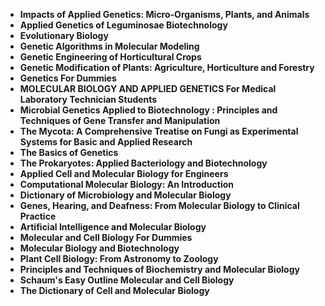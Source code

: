 <ul>
                                <li><b><a target="_blank" href="https://github.com/manjunath5496/Immunology-Books/blob/master/im(1).pdf" style="text-decoration:none;">Impacts of Applied Genetics: Micro-Organisms, Plants, and Animals </a></b></li>
                                <li><b><a target="_blank" href="https://github.com/manjunath5496/Immunology-Books/blob/master/im(2).pdf" style="text-decoration:none;">Applied Genetics of Leguminosae Biotechnology</a></b></li>
                                <li><b><a target="_blank" href="https://github.com/manjunath5496/Immunology-Books/blob/master/im(3).pdf" style="text-decoration:none;">Evolutionary Biology</a></b></li>
 <li><b><a target="_blank" href="https://github.com/manjunath5496/Immunology-Books/blob/master/im(4).pdf" style="text-decoration:none;">Genetic Algorithms in Molecular Modeling </a></b></li>                              
<li><b><a target="_blank" href="https://github.com/manjunath5496/Immunology-Books/blob/master/im(5).pdf" style="text-decoration:none;">Genetic Engineering of Horticultural Crops </a></b></li>
                                
 <li><b><a target="_blank" href="https://github.com/manjunath5496/Immunology-Books/blob/master/im(6).pdf" style="text-decoration:none;">Genetic Modification of Plants: Agriculture, Horticulture and Forestry</a></b></li>
                          
<li><b><a target="_blank" href="https://github.com/manjunath5496/Immunology-Books/blob/master/im(7).pdf" style="text-decoration:none;">Genetics For Dummies </a></b></li>
                                <li><b><a target="_blank" href="https://github.com/manjunath5496/Immunology-Books/blob/master/im(8).pdf" style="text-decoration:none;">MOLECULAR BIOLOGY AND APPLIED GENETICS For Medical Laboratory Technician Students</a></b></li>
                                <li><b><a target="_blank" href="https://github.com/manjunath5496/Immunology-Books/blob/master/im(9).pdf" style="text-decoration:none;">Microbial Genetics Applied to Biotechnology : Principles and Techniques of Gene Transfer and Manipulation</a></b></li>
                                
<li><b><a target="_blank" href="https://github.com/manjunath5496/Immunology-Books/blob/master/im(10).pdf" style="text-decoration:none;">The Mycota: A Comprehensive Treatise on Fungi as Experimental Systems for Basic and Applied Research</a></b></li>  
        
<li><b><a target="_blank" href="https://github.com/manjunath5496/Immunology-Books/blob/master/im(11).pdf" style="text-decoration:none;">The Basics of Genetics </a></b></li>
                                <li><b><a target="_blank" href="https://github.com/manjunath5496/Immunology-Books/blob/master/im(12).pdf" style="text-decoration:none;">The Prokaryotes: Applied Bacteriology and Biotechnology</a></b></li>
                                
<li><b><a target="_blank" href="https://github.com/manjunath5496/Immunology-Books/blob/master/im(13).pdf" style="text-decoration:none;"> Applied Cell and Molecular Biology for Engineers</a></b></li>                               
                                
                                          
 <li><b><a target="_blank" href="https://github.com/manjunath5496/Immunology-Books/blob/master/im(14).pdf" style="text-decoration:none;">Computational Molecular Biology: An Introduction</a></b></li> 
 <li><b><a target="_blank" href="https://github.com/manjunath5496/Immunology-Books/blob/master/im(15).pdf" style="text-decoration:none;">Dictionary of Microbiology and Molecular Biology</a></b></li>

  
 <li><b><a target="_blank" href="https://github.com/manjunath5496/Immunology-Books/blob/master/im(16).pdf" style="text-decoration:none;">Genes, Hearing, and Deafness: From Molecular Biology to Clinical Practice</a></b></li>
                                <li><b><a target="_blank" href="https://github.com/manjunath5496/Immunology-Books/blob/master/im(17).pdf" style="text-decoration:none;">Artificial Intelligence and Molecular Biology</a></b></li>
      <li><b><a target="_blank" href="https://github.com/manjunath5496/Immunology-Books/blob/master/im(18).pdf" style="text-decoration:none;">Molecular and Cell Biology For Dummies</a></b></li>                               
                                                       
 <li><b><a target="_blank" href="https://github.com/manjunath5496/Immunology-Books/blob/master/im(19).pdf" style="text-decoration:none;">Molecular Biology and Biotechnology</a></b></li> 
 <li><b><a target="_blank" href="https://github.com/manjunath5496/Immunology-Books/blob/master/im(20).pdf" style="text-decoration:none;">Plant Cell Biology: From Astronomy to Zoology</a></b></li>

  
 <li><b><a target="_blank" href="https://github.com/manjunath5496/Immunology-Books/blob/master/im(21).pdf" style="text-decoration:none;">Principles and Techniques of Biochemistry and Molecular Biology</a></b></li>
                                <li><b><a target="_blank" href="https://github.com/manjunath5496/Immunology-Books/blob/master/im(22).pdf" style="text-decoration:none;">Schaum's Easy Outline Molecular and Cell Biology</a></b></li>
      <li><b><a target="_blank" href="https://github.com/manjunath5496/Immunology-Books/blob/master/im(23).pdf" style="text-decoration:none;">The Dictionary of Cell and Molecular Biology</a></b></li>                                    
                               
 
 </ul>
